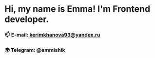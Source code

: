 # Hi, my name is Emma! I'm Frontend developer. 
### 📫 E-mail: kerimkhanova93@yandex.ru
### :earth_africa: Telegram: @emmishik

<!--
**ekerimkhanova/ekerimkhanova** is a ✨ _special_ ✨ repository because its `README.md` (this file) appears on your GitHub profile.

Here are some ideas to get you started:

- 🔭 I’m currently working on ...
- 🌱 I’m currently learning ...
- 👯 I’m looking to collaborate on ...
- 🤔 I’m looking for help with ...
- 💬 Ask me about ...
- 📫 How to reach me: ...
- 😄 Pronouns: ...
- ⚡ Fun fact: ...
-->
